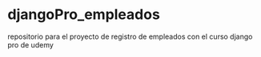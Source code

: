 # djangoPro_empleados
repositorio para el proyecto de registro de empleados con el curso django pro de udemy

